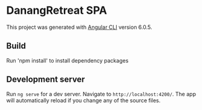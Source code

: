 # DanangRetreat SPA

This project was generated with [Angular CLI](https://github.com/angular/angular-cli) version 6.0.5.

## Build

Run 'npm install' to install dependency packages

## Development server

Run `ng serve` for a dev server. Navigate to `http://localhost:4200/`. The app will automatically reload if you change any of the source files.